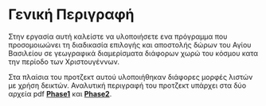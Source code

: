 # Γενική Περιγραφή

Στην εργασία αυτή καλείστε να υλοποιήσετε ενα πρόγραμμα που προσομοιωώνει τη διαδικασία επιλογής και αποστολής δώρων του Αγίου Βασιλείου σε γεωγραφικά διαμερίσματα διάφορων χωρώ του κόσμου κατα την περίοδο των Χριστουγέννων.

Στα πλαίσια του προτζεκτ αυτού υλοποιήθηκαν διάφορες μορφές λιστών με χρήση δεικτών. Αναλυτική περιγραφή του προτζεκτ υπάρχει στα δύο αρχεία pdf **[Phase1](https://github.com/tasos-ana/C/blob/master/Pointers%20%26%20List/Phase%201.pdf)** και **[Phase2](https://github.com/tasos-ana/C/blob/master/Pointers%20%26%20List/Phase%202.pdf)**.

